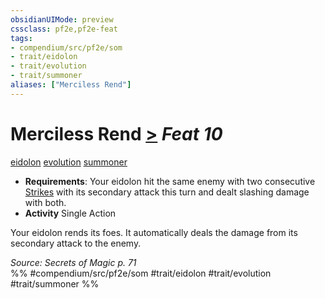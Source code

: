 ```yaml
---
obsidianUIMode: preview
cssclass: pf2e,pf2e-feat
tags:
- compendium/src/pf2e/som
- trait/eidolon
- trait/evolution
- trait/summoner
aliases: ["Merciless Rend"]
---
```

# Merciless Rend  [>](/rules/core-rulebook/chapter-9-playing-the-game.md#Actions "Single Action") *Feat 10*  
[eidolon](/rules/traits/eidolon-som.md)  [evolution](/rules/traits/evolution-som.md)  [summoner](/rules/traits/summoner-som.md)  

- **Requirements**: Your eidolon hit the same enemy with two consecutive [Strikes](/rules/actions/strike.md) with its secondary attack this turn and dealt slashing damage with both.
- **Activity** Single Action

Your eidolon rends its foes. It automatically deals the damage from its secondary attack to the enemy.

*Source: Secrets of Magic p. 71*  
%% #compendium/src/pf2e/som #trait/eidolon #trait/evolution #trait/summoner %%